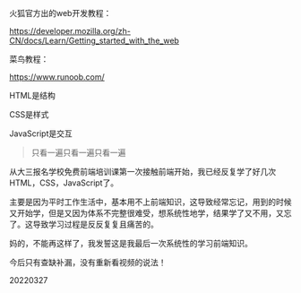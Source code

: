 火狐官方出的web开发教程：

https://developer.mozilla.org/zh-CN/docs/Learn/Getting_started_with_the_web

菜鸟教程：

https://www.runoob.com/



HTML是结构

CSS是样式

JavaScript是交互



> 只看一遍只看一遍只看一遍

从大三报名学校免费前端培训课第一次接触前端开始，我已经反复学了好几次HTML，CSS，JavaScript了。

主要是因为平时工作生活中，基本用不上前端知识，这导致经常忘记，用到的时候又开始学，但是又因为体系不完整很难受，想系统性地学，结果学了又不用，又忘了。这导致学习过程是反反复复且痛苦的。

妈的，不能再这样了，我发誓这是我最后一次系统性的学习前端知识。

今后只有查缺补漏，没有重新看视频的说法！

20220327